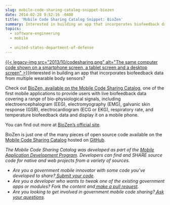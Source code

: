 ```yaml
---
slug: mobile-code-sharing-catalog-snippet-biozen
date: 2014-02-28 9:52:16 -0400
title: 'Mobile Code Sharing Catalog Snippet: BioZen'
summary: Interested in building an app that incorporates biofeedback data from multiple wearable body sensors? Check out BioZen, available on the Mobile Code Sharing Catalog, one of the first mobile applications to provide users with live biofeedback
topics:
  - software-engineering
  - mobile
  
  - united-states-department-of-defense
---
```


[{{< legacy-img src="2013/10/codesharing.png" alt="The same computer code shown on a smartphone screen, a tablet screen and a desktop screen" >}}](https://s3.amazonaws.com/digitalgov/_legacy-img/2013/10/codesharing.png)Interested in building an app that incorporates biofeedback data from multiple wearable body sensors?

Check out [BioZen, available on the Mobile Code Sharing Catalog](http://gsa.github.io/Mobile-Code-Catalog/native_android.html#complete), one of the first mobile applications to provide users with live biofeedback data covering a range of bio-physiological signals, including electroencephalogram (EEG), electromyography (EMG), galvanic skin response (GSR), electrocardiogram (ECG or EKG), respiratory rate, and temperature biofeedback data and display it on a mobile phone.
  
You can find out more at [BioZen&#8217;s official site](http://www.t2.health.mil/apps/biozen).

BioZen is just one of the many pieces of open source code available on the [Mobile Code Sharing Catalog](http://gsa.github.io/Mobile-Code-Catalog/index.html) hosted on [GitHub](https://github.com/).

<p>
  <em>The Mobile Code Sharing Catalog was developed as part of the <a title="Mobile Application Development Program" href="https://digital.gov/resources/mobile-application-development-program/">Mobile Application Development Program</a>. Developers can find and SHARE source code for native and web projects from a variety of sources.</em>
</p>

  * _Are you a government mobile innovator with some code you’ve developed to share?[ Submit your code](http://gsa.github.io/Mobile-Code-Catalog/form.html)._
  * _Are you a developer who wants to tweak one of the existing government apps or modules? Fork the content and[ make a pull request](https://github.com/GSA/Mobile-Code-Catalog/pulls?direction=desc&page=1&sort=created&state=open)._
  * _Are you looking to get involved in government mobile code sharing?[ Ask your questions](https://github.com/GSA/Mobile-Code-Catalog/issues?labels=&milestone=&page=1&state=open)._